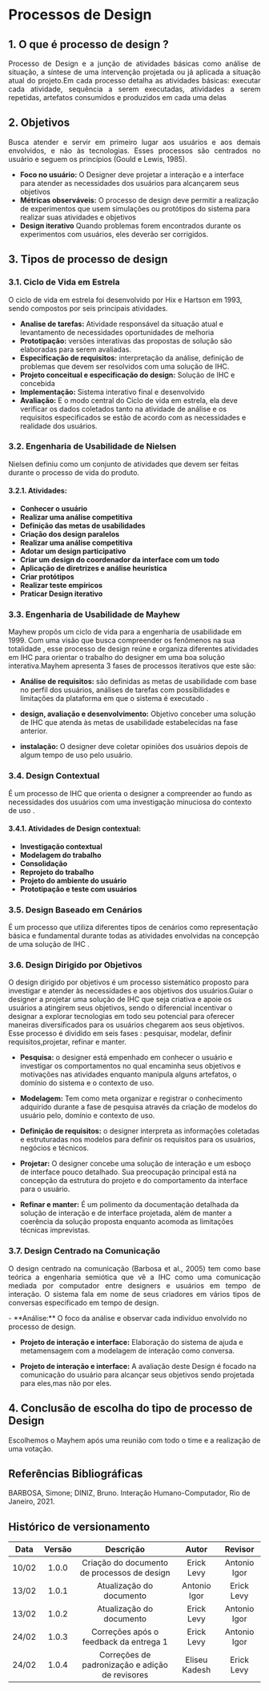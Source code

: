 # Processos de Design
 
## 1. O que é processo de design ?
 
<p align="justify">
Processo de Design e a junção de atividades básicas como análise de situação, a síntese de uma intervenção projetada ou já aplicada a situação atual do projeto.Em cada processo detalha as atividades básicas: executar cada atividade, sequência a serem executadas, atividades a serem repetidas, artefatos consumidos e produzidos em cada uma delas
</p>

## 2. Objetivos
 
<p align="justify">
Busca atender e servir em primeiro lugar aos usuários e aos demais envolvidos, e não às tecnologias. Esses processos são centrados no usuário e seguem os princípios (Gould e Lewis, 1985).
</p>

- **Foco no usuário:** O Designer deve projetar a interação e a interface para atender as necessidades dos usuários para alcançarem seus objetivos
- **Métricas observáveis:** O processo de design deve permitir a realização de experimentos que usem simulações ou protótipos do sistema para realizar suas atividades e objetivos
- **Design iterativo**  Quando problemas forem encontrados durante os experimentos com usuários, eles deverão ser corrigidos.
 
## 3. Tipos de processo de design
 
### 3.1. Ciclo de Vida em Estrela

O ciclo de vida em estrela foi desenvolvido por Hix e Hartson em 1993, sendo compostos por seis principais atividades.

- **Analise de tarefas:** Atividade responsável da situação atual e levantamento de necessidades oportunidades de melhoria
-  **Prototipação:** versões interativas das propostas de solução são elaboradas para serem avaliadas.
- **Especificação de requisitos:**  interpretação da análise, definição de problemas que devem ser resolvidos com uma solução de IHC.
- **Projeto conceitual e especificação do design:** Solução de IHC e concebida
- **Implementação:** Sistema interativo final e desenvolvido
- **Avaliação:** E o modo central do Ciclo de vida em estrela, ela deve verificar os dados coletados tanto na atividade de análise e os requisitos especificados se estão de acordo com as necessidades e realidade dos usuários. 

### 3.2. Engenharia de Usabilidade de Nielsen

Nielsen definiu como um conjunto de atividades que devem ser feitas durante o processo de vida do produto.
 
#### 3.2.1.  Atividades:
 
- **Conhecer o usuário**
- **Realizar uma análise competitiva**
- **Definição das metas de usabilidades**
- **Criação dos design paralelos**
- **Realizar uma análise competitiva**
- **Adotar um design participativo**
- **Criar um design do coordenador da interface com um todo**
- **Aplicação de diretrizes e análise heurística**
- **Criar protótipos**
- **Realizar teste empíricos**
- **Praticar Design iterativo**
 
 
 
### 3.3. Engenharia de Usabilidade de Mayhew
 
Mayhew  propôs um ciclo de vida para a engenharia de usabilidade em 1999. Com uma visão
que busca  compreender os fenômenos na sua totalidade , esse processo de design reúne e organiza diferentes atividades em IHC para orientar o trabalho do designer em  uma boa solução interativa.Mayhem apresenta 3 fases de processos iterativos que este são:

 
- **Análise de requisitos:**  são definidas as metas de usabilidade com base no perfil dos
usuários, análises de tarefas com possibilidades e limitações da plataforma em que o sistema é executado .
 
- **design, avaliação e desenvolvimento:**  Objetivo conceber uma solução de IHC que
atenda às metas de usabilidade estabelecidas na fase anterior.
- **instalação:** O designer deve coletar opiniões dos usuários depois de algum tempo de uso pelo usuário.
 
### 3.4. Design Contextual
É um processo  de IHC que orienta o designer a compreender ao fundo as necessidades dos usuários com uma investigação minuciosa do contexto de uso .
 
#### 3.4.1. Atividades de Design contextual:
- **Investigação contextual**
- **Modelagem do trabalho**
- **Consolidação**
- **Reprojeto do trabalho**
- **Projeto do ambiente do usuário**
- **Prototipação e teste com usuários**
 
### 3.5. Design Baseado em Cenários


É um processo que utiliza diferentes tipos de cenários como representação básica e fundamental durante todas as atividades envolvidas na concepção de uma solução de IHC .


### 3.6. Design Dirigido por Objetivos
 

O design dirigido por objetivos é um processo sistemático proposto para investigar e atender às
necessidades e aos objetivos dos usuários.Guiar o designer a projetar uma solução de IHC que seja criativa e apoie os usuários a atingirem seus objetivos, sendo o diferencial incentivar o designar a explorar tecnologias em todo seu potencial para oferecer maneiras diversificados para os usuários chegarem aos seus objetivos. Esse processo é dividido em seis fases : pesquisar, modelar, definir requisitos,projetar, refinar e manter.

 - **Pesquisa:**  o designer está empenhado em conhecer o usuário e investigar os comportamentos no qual encaminha seus objetivos e motivações nas atividades enquanto manipula alguns artefatos, o domínio do sistema e o contexto de uso.
 
- **Modelagem:**  Tem como  meta organizar e registrar o conhecimento adquirido durante a fase de pesquisa através da criação de modelos do usuário pelo, domínio e contexto de uso.
 
- **Definição de requisitos:** o designer interpreta as informações coletadas e estruturadas
nos modelos para definir os requisitos para os usuários, negócios e técnicos.
 
- **Projetar:** O designer concebe uma solução de interação e um esboço de interface pouco detalhado. Sua preocupação principal está na concepção da estrutura do projeto e do comportamento da interface para o usuário.
 
- **Refinar e manter:**  É um polimento da documentação detalhada da solução de interação e de interface projetada, além de manter a coerência da solução proposta enquanto acomoda as limitações técnicas imprevistas.
 
### 3.7. Design Centrado na Comunicação

<p align="justify">
O design centrado na comunicação (Barbosa et al., 2005) tem como base teórica a engenharia semiótica que vê a IHC como uma comunicação mediada por computador entre designers e usuários em tempo de interação. O sistema fala em nome de seus criadores em vários tipos de conversas especificado em tempo de design.
</p>
 - **Análise:**  O foco da análise e observar cada indivíduo envolvido no processo de design.
 
- **Projeto de interação e interface:**  Elaboração do sistema de ajuda e metamensagem com a modelagem de interação como conversa.
 
- **Projeto de interação e interface:**  A avaliação deste Design é focado na comunicação do usuário para alcançar seus objetivos sendo projetada para eles,mas não por eles.
 
 
## 4. Conclusão de escolha do tipo de processo de Design

<p align="justify">
Escolhemos o Mayhem após uma reunião com todo o time e a realização de uma votação.
</p>
 
## Referências Bibliográficas
 
BARBOSA, Simone; DINIZ, Bruno. Interação Humano-Computador, Rio de Janeiro, 2021.
 
## Histórico de versionamento
 
| Data  | Versão | Descrição | Autor | Revisor |
| :--:  | :----: | :-------: | :---: | :-----: |
| 10/02 | 1.0.0  | Criação do documento de processos de design | Erick Levy | Antonio Igor
| 13/02 | 1.0.1  | Atualização do documento | Antonio Igor | Erick Levy
| 13/02 | 1.0.2  | Atualização do documento | Erick Levy | Antonio Igor
| 24/02 | 1.0.3  | Correções após o feedback da entrega 1 | Erick Levy | Antonio Igor
| 24/02 | 1.0.4  | Correções de padronização e adição de revisores | Eliseu Kadesh | Erick Levy
